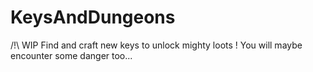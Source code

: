 # KeysAndDungeons

/!\ WIP
Find and craft new keys to unlock mighty loots !
You will maybe encounter some danger too...
